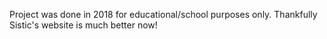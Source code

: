 Project was done in 2018 for educational/school purposes only.
Thankfully Sistic's website is much better now!
